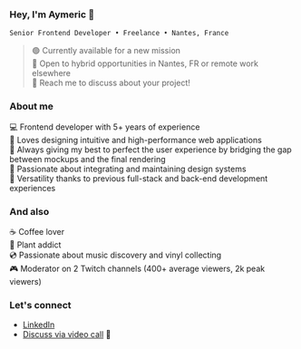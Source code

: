 ### Hey, I'm Aymeric 👋
`Senior Frontend Developer • Freelance • Nantes, France`
>🟢 Currently available for a new mission\
>📍 Open to hybrid opportunities in Nantes, FR or remote work elsewhere\
>🙌 Reach me to discuss about your project!

### About me
💻 Frontend developer with 5+ years of experience\
🚀 Loves designing intuitive and high-performance web applications\
🎨 Always giving my best to perfect the user experience by bridging the gap between mockups and the final rendering\
📱 Passionate about integrating and maintaining design systems\
🧩 Versatility thanks to previous full-stack and back-end development experiences

### And also
☕ Coffee lover\
🌱 Plant addict\
💿 Passionate about music discovery and vinyl collecting\
🎮 Moderator on 2 Twitch channels (400+ average viewers, 2k peak viewers)

### Let's connect
- [LinkedIn](https://www.linkedin.com/in/aymeric-suteau/)
- [Discuss via video call](https://zcal.co/asuteau/let-us-talk) 📆


<!--
**asuteau/asuteau** is a ✨ _special_ ✨ repository because its `README.md` (this file) appears on your GitHub profile.

Here are some ideas to get you started:

- 🔭 I’m currently working on ...
- 🌱 I’m currently learning ...
- 👯 I’m looking to collaborate on ...
- 🤔 I’m looking for help with ...
- 💬 Ask me about ...
- 📫 How to reach me: ...
- 😄 Pronouns: ...
- ⚡ Fun fact: ...
-->
